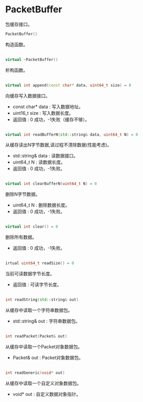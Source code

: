# PacketBuffer
包缓存接口。
```C++
PacketBuffer()
```
构造函数。
<br></br>
```C++
virtual ~PacketBuffer()
```
析构函数。
<br></br>
```C++
virtual int append(const char* data, uint64_t size) = 0
```
向缓存写入数据接口。
* const char* data : 写入数据地址。
* uint16_t size : 写入数据长度。
* 返回值 : 0 成功，-1失败（缓存不够）。
<br></br>
```C++
virtual int readBufferN(std::string& data, uint64_t N) = 0
```
从缓存读出N字节数据,读过程不清除数据(性能考虑)。
* std::string& data : 读数据接口。
*  uint64_t N : 读数据长度。
* 返回值 : 0 成功，-1失败。
<br></br>
```C++
virtual int clearBufferN(uint64_t N) = 0
```
删除N字节数据。
*  uint64_t N : 删除数据长度。
* 返回值 : 0 成功，-1失败。
<br></br>
```C++
virtual int clear() = 0
```
删除所有数据。
* 返回值 : 0 成功，-1失败。
<br></br>
```C++
irtual uint64_t readSize() = 0
```
当前可读数据字节长度。
* 返回值 : 可读字节长度。
<br></br>
```C++
int readString(std::string& out)
```
从缓存中读取一个字符串数据包。
* std::string& out : 字符串数据包。
<br></br>
```C++
int readPacket(Packet& out)
```
从缓存中读取一个Packet对象数据包。
* Packet& out : Packet对象数据包。
<br></br>
```C++
int readGeneric(void* out)
```
从缓存中读取一个自定义对象数据包。
* void* out : 自定义数据对象指针。
<br></br>